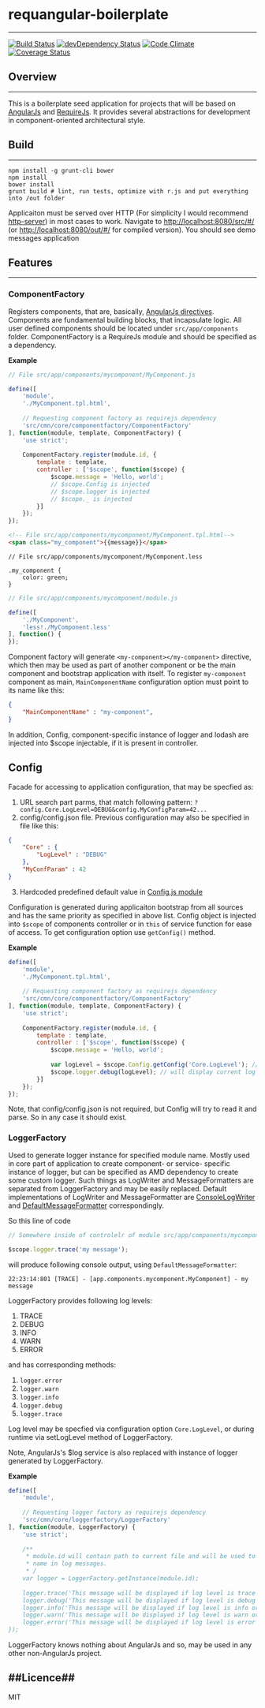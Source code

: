 # requangular-boilerplate #
---
[![Build Status](https://travis-ci.org/shustariov-andrey/requangular-boilerplate.svg?branch=master)](https://travis-ci.org/shustariov-andrey/requangular-boilerplate) [![devDependency Status](https://david-dm.org/shustariov-andrey/requangular-boilerplate/dev-status.svg)](https://david-dm.org/shustariov-andrey/requangular-boilerplate#info=devDependencies) [![Code Climate](https://codeclimate.com/github/shustariov-andrey/requangular-boilerplate.png)](https://codeclimate.com/github/shustariov-andrey/requangular-boilerplate) [![Coverage Status](https://coveralls.io/repos/shustariov-andrey/requangular-boilerplate/badge.png)](https://coveralls.io/r/shustariov-andrey/requangular-boilerplate)

## Overview ##
---
This is a boilerplate seed application for projects that will be based on [AngularJs](http://www.angularjs.org/) and [RequireJs](http://requirejs.org/). It provides several abstractions for development in component-oriented architectural style.


## Build ##
---
```SH
npm install -g grunt-cli bower
npm install
bower install
grunt build # lint, run tests, optimize with r.js and put everything into /out folder
```

Applicaiton must be served over HTTP (For simplicity I would recommend [http-server](https://www.npmjs.org/package/http-server)) in most cases to work. Navigate to [http://localhost:8080/src/#/](http://localhost:8080/src/#/) (or [http://localhost:8080/out/#/](http://localhost:8080/out/#/) for compiled version). You should see demo messages application

## Features ##
---

### ComponentFactory ###

Registers components, that are, basically, [AngularJs directives](https://docs.angularjs.org/guide/directive). Components are fundamental building blocks, that incapsulate logic. All user defined components should be located under `src/app/components` folder. ComponentFactory is a RequireJs module and should be specified as a dependency.

**Example**

```javascript
// File src/app/components/mycomponent/MyComponent.js

define([
    'module',
    './MyComponent.tpl.html',
    
    // Requesting component factory as requirejs dependency
    'src/cmn/core/componentfactory/ComponentFactory'
], function(module, template, ComponentFactory) {
    'use strict';
    
    ComponentFactory.register(module.id, {
        template : template,
        controller : ['$scope', function($scope) {
            $scope.message = 'Hello, world';
            // $scope.Config is injected
            // $scope.logger is injected
            // $scope._ is injected
        }]
    });
});
```

```HTML
<!-- File src/app/components/mycomponent/MyComponent.tpl.html-->
<span class="my_component">{{message}}</span>
```

```LESS
// File src/app/components/mycomponent/MyComponent.less

.my_component {
    color: green;
}
```

```javascript
// File src/app/components/mycomponent/module.js

define([
    './MyComponent',
    'less!./MyComponent.less'
], function() {
});
```
Component factory will generate ```<my-component></my-component>``` directive, which then may be used as part of another component or be the main component and bootstrap application with itself. To register ```my-component``` component as main, ```MainComponentName``` configuration option must point to its name like this:
```JSON
{
    "MainComponentName" : "my-component",
}
```

In addition, Config, component-specific instance of logger and lodash are injected into $scope injectable, if it is present in controller.

## Config ##

Facade for accessing to application configuration, that may be specfied as:
1. URL search part parms, that match following pattern: ```?config.Core.LogLevel=DEBUG&config.MyConfigParam=42...```
2. config/config.json file. Previous configuration may also be specified in file like this:
```JSON
{
    "Core" : {
        "LogLevel" : "DEBUG"
    },
    "MyConfParam" : 42
}
```
3. Hardcoded predefined default value in [Config.js module](./blob/master/src/cmn/core/config/Config.js#L7)

Configuration is generated during applicaiton bootstrap from all sources and has the same priority as specified in above list. Config object is injected into ```$scope``` of components controller or in ```this``` of service function for ease of access. To get configuration option use ```getConfig()``` method.

**Example**

```javascript
define([
    'module',
    './MyComponent.tpl.html',
    
    // Requesting component factory as requirejs dependency
    'src/cmn/core/componentfactory/ComponentFactory'
], function(module, template, ComponentFactory) {
    'use strict';
    
    ComponentFactory.register(module.id, {
        template : template,
        controller : ['$scope', function($scope) {
            $scope.message = 'Hello, world';
            
            var logLevel = $scope.Config.getConfig('Core.LogLevel'); // same as $scope.Config.getConfig().Core.LogLevel
            $scope.logger.debug(logLevel); // will display current log level
        }]
    });
});
```

Note, that config/config.json is not required, but Config will try to read it and parse. So in any case it should exist.

### LoggerFactory ###

Used to generate logger instance for specified module name. Mostly used in core part of application to create component- or service- specific instance of logger, but can be specified as AMD dependency to create some custom logger. Such things as LogWriter and MessageFormatters are separated from LoggerFactory and may be easily replaced. Default implementations of LogWriter and MessageFormatter are [ConsoleLogWriter](https://github.com/shustariov-andrey/requangular-boilerplate/blob/master/src/cmn/core/loggerfactory/ConsoleLogWriter.js) and [DefaultMessageFormatter](https://github.com/shustariov-andrey/requangular-boilerplate/blob/master/src/cmn/core/loggerfactory/DefaultLogFormatter.js) correspondingly.

So this line of code

```javascript
// Somewhere inside of controlelr of module src/app/components/mycomponent/MyComponent.js

$scope.logger.trace('my message');
```

will produce following console output, using ```DefaultMessageFormatter```:

```22:23:14:801 [TRACE] - [app.components.mycomponent.MyComponent] - my message```

LoggerFactory provides following log levels:
1. TRACE
2. DEBUG
3. INFO
4. WARN
5. ERROR

and has corresponding methods:

1. ```logger.error```
2. ```logger.warn```
3. ```logger.info```
4. ```logger.debug```
5. ```logger.trace```

Log level may be specfied via configuration option ```Core.LogLevel```, or during runtime via setLogLevel method of LoggerFactory.

Note, AngularJs's $log service is also replaced with instance of logger generated by LoggerFactory.

**Example**

```javascript
define([
    'module',
    
    // Requesting logger factory as requirejs dependency
    'src/cmn/core/loggerfactory/LoggerFactory'
], function(module, LoggerFactory) {
    'use strict';
    
    /**
     * module.id will contain path to current file and will be used to display something like fully-qualified module
     * name in log messages.
     * /
    var logger = LoggerFactory.getInstance(module.id); 
    
    logger.trace('This message will be displayed if log level is trace or lower');
    logger.debug('This message will be displayed if log level is debug or lower');
    logger.info('This message will be displayed if log level is info or lower');
    logger.warn('This message will be displayed if log level is warn or error');
    logger.error('This message will be displayed if log level is error');
});

```

LoggerFactory knows nothing about AngularJs and so, may be used in any other non-AngularJs project.

##Licence##
---
MIT